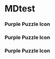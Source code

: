 # MDtest
### <i class="fas fa-puzzle-piece fa-fw" style="color:rgb(107,79,187); font-size:.85em" aria-hidden="true"></i> Purple Puzzle Icon
### <i class="fas fa-puzzle-piece fa-fw" style="color:rgb(107,79,187); font-size:1em" aria-hidden="true"></i> Purple Puzzle Icon
### <i class="fas fa-puzzle-piece fa-fw" style="color:rgb(107,79,187); font-size:2em" aria-hidden="true"></i> Purple Puzzle Icon


